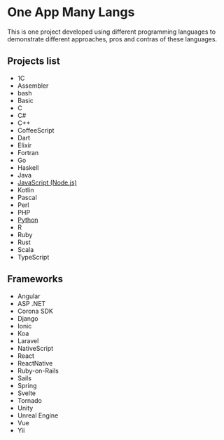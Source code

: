 # One App Many Langs

This is one project developed using different programming languages to demonstrate different approaches, pros and contras of these languages.

## Projects list
- 1С
- Assembler
- bash
- Basic
- C
- C#
- C++
- CoffeeScript
- Dart
- Elixir
- Fortran
- Go
- Haskell
- Java
- [JavaScript (Node.js)](javascript)
- Kotlin
- Pascal
- Perl
- PHP
- [Python](python)
- R
- Ruby
- Rust
- Scala
- TypeScript

## Frameworks
- Angular
- ASP .NET
- Corona SDK
- Django
- Ionic
- Koa
- Laravel
- NativeScript
- React
- ReactNative
- Ruby-on-Rails
- Sails
- Spring
- Svelte
- Tornado
- Unity
- Unreal Engine
- Vue
- Yii

